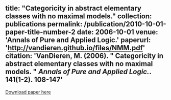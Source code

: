 
title: "Categoricity in abstract elementary classes with no maximal models."
collection: publications
permalink: /publication/2010-10-01-paper-title-number-2
date: 2006-10-01
venue: 'Annals of Pure and Applied Logic.'
paperurl: 'http://vandieren.github.io/files/NMM.pdf'
citation: 'VanDieren, M. (2006). &quot; Categoricity in abstract elementary classes with no maximal models. &quot; <i>Annals of Pure and Applied Logic.</i>. 141(1-2). 108-147'
---

[Download paper here](http://vandieren.github.io/files/NMM.pdf)
